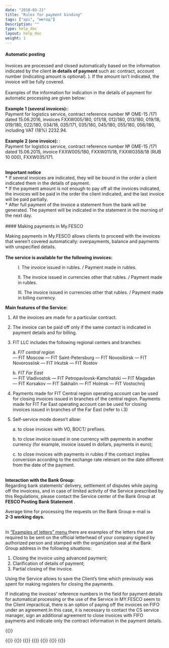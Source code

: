 ```yaml
---
date: "2018-03-21"
title: "Rules for payment binding"
tags: ["api", "метод"]
Description: ""
type: help_doc
layout: help_doc
weight: 1
---
```


#### Automatic posting



Invoices are processed and closed automatically based on the information indicated by the client <b>in details of payment</b> such as: contract, account number (indicating amount is optional). </i>). 
If the amount isn’t indicated, the invoice will be fully covered. 
<br/>
<br/>
Examples of the information for indication in the details of payment for automatic processing are given below:  <br/>
<br/>
<b>Example 1 (several invoices):</b>: <br/>
Payment for logistics service, contract reference number № OME-15 /171 dated 15.06.2016, invoices FXXW005/180, 011/18, 012/180, 013/180, 019/18, 019/180, 022/180, 034/18, 035/171, 035/180, 045/180, 055/180, 056/180, including VAT (18%) 2232.94. <br/>
<br/>
<b>Example 2 (one invoice): </b>: <br/>
Payment for logistics service, contract reference number № OME-15 /171 dated 15.06.2015, invoice FXXW005/180, FXXW011/18, FXXW0358/18 (RUB 10 000), FXXW035/171. <br/>
<br/>

<div class="pixxett-alert pixxett-alert-icon alert11-light">
  <i class="fa fa-exclamation-circle"></i><b>Important notice</b> <br/> 
* If several invoices are indicated, they will be bound in the order a client indicated them in the details of payment. <br/>
* If the payment amount is not enough to pay off all the invoices indicated, the invoices will be paid in the order the client indicated, and the last invoice will be paid partially.
<br/>
* After full payment of the invoice a statement from the bank will be generated. The payment will be indicated in the statement in the morning of the next day. <br/>
</div>
<br/>
#### Making payments in My.FESCO 

Making payments in My.FESCO allows clients to proceed with the invoices that weren’t covered automatically: overpayments, balance and payments with unspecified details.
<br/>
<br/>
<b>The service is available for the following invoices:</b>

<p style="margin-left: 40px">I.	The invoice issued in rubles. / Payment made in rubles.</p>

<p style="margin-left: 40px">II.	The invoice issued in currencies other that rubles. / Payment made in rubles.</p>

<p style="margin-left: 40px">III.	The invoice issued in currencies other that rubles. / Payment made in billing currency.
<br/>


<b>Main features of the Service:</b>

1.	All the invoices are made for a particular contract.
2.	The invoice can be paid off only if the same contact is indicated in payment details and for billing.
3.	FIT LLC includes the following regional centers and branches:

    a.	<i>FIT central region</i> <br/>
            — FIT Moscow
            — FIT Saint-Petersburg
            — FIT Novosibirsk
            — FIT Novorossiisk
            — FIT Irkutsk
            — FIT Rostov
 
    b.	<i>FIT Far East</i> <br/>
            — FIT Vladivostok
            — FIT Petropavlovsk-Kamchatski
            — FIT Magadan
            — FIT Korsakov
            — FIT Sakhalin
            — FIT Holmsk
            — FIT Vostochnij

4.	Payments made for FIT Central region operating account can be used for closing invoices issued in branches of the central region. Payments made for FIT Far East operating account can be used for closing invoices issued in branches of the Far East (refer to i.3)

5.	Self-service mode doesn’t allow:

	a.	to close invoices with VO, ВОСТ/ prefixes.

	b.	to close invoice issued in one currency with payments in another currency (for example, invoice issued in dollars, payments in euro);

	c.	to close invoices with payments in rubles if the contract implies conversion according to the exchange rate relevant on the date different from the date of the payment.

<br/>
<b>Interaction with the Bank Group:</b>
<br/>

<div class="pixxett-alert pixxett-alert-icon alert11-light">
  <i class="fa fa-exclamation-circle"></i> 
Regarding bank statements’ delivery, settlement of disputes while paying off the invoicess, and in case of limited activity of the Service prescribed by this Regulations, please contact the Service center of the Bank Group at <b> FESCO Posting Bank Statement  <ercpostbank@fesco.com> </b> . 
<br/> 

Average time for processing the requests on the Bank Group e-mail is  <br/> <b>2-3 working days.</b> <br/>
</div>
<br/>
In <a href="/payments_and_invoices/instruction_of_binding/sample_letter" target="_blank">“Examples of letters” menu </a> there are examples of the letters that are required to be sent on the official letterhead of your company signed by authorized person and stamped with the organization seal at the Bank Group address in the following situations:

1.	Closing the invoice using advanced payment; <br/>
2.	Clarification of details of payment; <br/>
3.	Partial closing of the invoice. <br/>


Using the Service allows to save the Client’s time which previously was spent for making registers for closing the payments.
<br/>

 If indicating the invoices’ reference numbers in the field for payment details for automatical processing or the use of the Service in MY.FESCO seem to the Client impractical, there is an option of paying off the invoices on FIFO under an agreement.In this case, it is necessary to contact the CS service manager, sign an additional agreement to close invoices with FIFO payments and indicate only the contract information in the payment details. <br/>

{{<isHelpful>}}

{{<seeAlso>}}
    {{<seeAlsoItem link="/payments_and_invoices/instruction_of_binding/rouble-rouble/" text="Closing ruble invoices with ruble payments">}}
    {{<seeAlsoItem link="/payments_and_invoices/instruction_of_binding/usd-rouble/" text="Closing foreign currency invoices with ruble payments">}}
    {{<seeAlsoItem link="/payments_and_invoices/instruction_of_binding/usd-usd/" text="Closing foreign currency invoices with foreign currency payments">}}
    {{<seeAlsoItem link="/payments_and_invoices/instruction_of_binding/sample_letter/" text="Examples of letters">}}
    {{<seeAlsoItem link="/payments_and_invoices/closed_payment_orders/" text="Review information on paid invoices">}}
{{</seeAlso>}}


